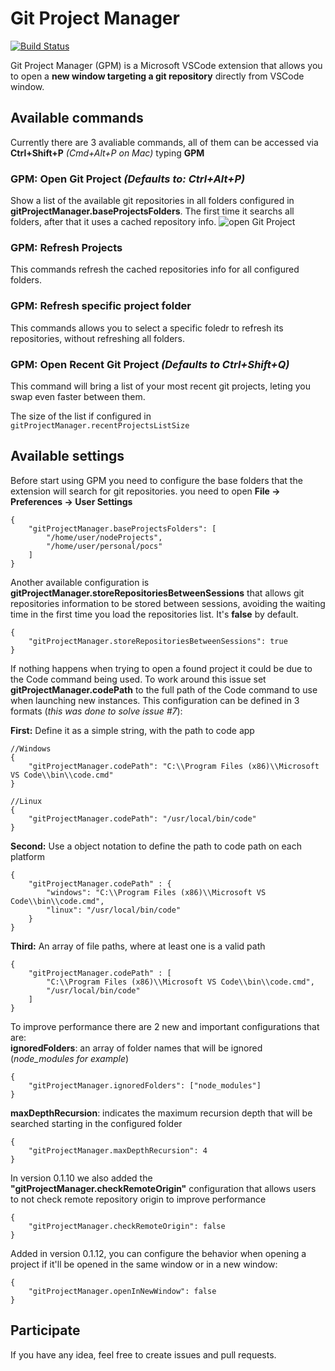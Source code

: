 # Git Project Manager 

[![Build Status](https://travis-ci.org/felipecaputo/git-project-manager.svg?branch=master)](https://travis-ci.org/felipecaputo/git-project-manager)

Git Project Manager (GPM) is a Microsoft VSCode extension that allows you to open a **new window targeting a git repository** directly from VSCode window.

## Available commands

Currently there are 3 avaliable commands, all of them can be accessed via **Ctrl+Shift+P** 
*(Cmd+Alt+P on Mac)* typing **GPM**

### GPM: Open Git Project *(Defaults to: Ctrl+Alt+P)*
Show a list of the available git repositories in all folders configured in **gitProjectManager.baseProjectsFolders**.
The first time it searchs all folders, after that it uses a cached repository info.
![open Git Project](https://github.com/felipecaputo/git-project-manager/raw/master/img/openProject.gif)


### GPM: Refresh Projects
This commands refresh the cached repositories info for all configured folders.

### GPM: Refresh specific project folder
This commands allows you to select a specific foledr to refresh its repositories, without
refreshing all folders.

### GPM: Open Recent Git Project *(Defaults to Ctrl+Shift+Q)*
This command will bring a list of your most recent git projects, leting you swap even faster between them.

The size of the list if configured in `gitProjectManager.recentProjectsListSize`

## Available settings

Before start using GPM you need to configure the base folders that the extension will
search for git repositories. you need to open **File -> Preferences -> User Settings**  


    {
        "gitProjectManager.baseProjectsFolders": [
            "/home/user/nodeProjects",
            "/home/user/personal/pocs"
        ]
    }

Another available configuration is **gitProjectManager.storeRepositoriesBetweenSessions** that allows
git repositories information to be stored between sessions, avoiding the waiting time in the first
time you load the repositories list. It's **false** by default.


    {
        "gitProjectManager.storeRepositoriesBetweenSessions": true
    }

If nothing happens when trying to open a found project it could be due to the Code command being used. To work around this issue set **gitProjectManager.codePath** to the full path of the Code command to use when launching new instances.
This configuration can be defined in 3 formats (*this was done to solve issue #7*):

**First:** Define it as a simple string, with the path to code app

    //Windows
    {
        "gitProjectManager.codePath": "C:\\Program Files (x86)\\Microsoft VS Code\\bin\\code.cmd"
    }
    
    //Linux
    {
        "gitProjectManager.codePath": "/usr/local/bin/code"
    }
    
**Second:** Use a object notation to define the path to code path on each platform

    {
        "gitProjectManager.codePath" : {
            "windows": "C:\\Program Files (x86)\\Microsoft VS Code\\bin\\code.cmd",
            "linux": "/usr/local/bin/code"
        }
    }
    
**Third:** An array of file paths, where at least one is a valid path

    {
        "gitProjectManager.codePath" : [
            "C:\\Program Files (x86)\\Microsoft VS Code\\bin\\code.cmd",
            "/usr/local/bin/code"
        ]
    }
    
To improve performance there are 2 new and important configurations that are:  
**ignoredFolders**: an array of folder names that will be ignored (*node_modules for example*)

    {
        "gitProjectManager.ignoredFolders": ["node_modules"]
    }

**maxDepthRecursion**: indicates the maximum recursion depth that will be searched starting in the configured folder

    {
        "gitProjectManager.maxDepthRecursion": 4
    }
    

In version 0.1.10 we also added the **"gitProjectManager.checkRemoteOrigin"** 
configuration that allows users to not check remote repository origin 
to improve performance

    {
        "gitProjectManager.checkRemoteOrigin": false
    }
    
Added in version 0.1.12, you can configure the behavior when opening a project if it'll be opened in the same window
or in a new window:

    {
        "gitProjectManager.openInNewWindow": false
    }
    

## Participate

If you have any idea, feel free to create issues and pull requests.
